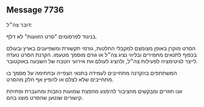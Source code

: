 ## Message 7736

דובר צה״ל:

בניגוד לפרסומים "סרט הזוועות" לא דלף.

הסרט מוקרן באופן מצומצם למקבלי החלטות, גורמי תקשורת ומשפיענים בארץ ובעולם בכפוף לתנאים מחמירים ובליווי נציג צה״ל או גורם מוסמך מטעמו. 
הקרנת הסרט נועדה לייצר לגיטימציה לפעילות צה״ל, ולהציג לעולם את אירועי הטבח של השבעה באוקטובר.

המשתתפים בהקרנה מתחייבים לעמידה בתנאי הצפייה ובחתימה על מסמך בו מתחייבים שלא לצלם או להפיץ אף חלק מהסרט.

אנו חוזרים ומבקשים מהציבור להימנע מהפצת שמועות כוזבות ומהעברת ופתיחת קישורים שנטען שהסרט מוצג בהם.

